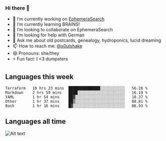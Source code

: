 ### Hi there 👋

<!--
**soulshake/soulshake** is a ✨ _special_ ✨ repository because its `README.md` (this file) appears on your GitHub profile.

Here are some ideas to get you started:

- 🔭 I’m currently working on ...
- 🌱 I’m currently learning ...
- 👯 I’m looking to collaborate on ...
- 🤔 I’m looking for help with ...
- 💬 Ask me about ...
- 📫 How to reach me: ...
- 😄 Pronouns: ...
- ⚡ Fun fact: ...
-->


- 🔭 I’m currently working on [EphemeraSearch](https://www.ephemerasearch.com/)
- 🌱 I’m currently learning BRAINS!
- 👯 I’m looking to collaborate on EphemeraSearch
- 🤔 I’m looking for help with German
- 💬 Ask me about old postcards, genealogy, hydroponics, lucid dreaming
- 📫 How to reach me: [@s0ulshake](https://twitter.com/soulshake)
- 😄 Pronouns: she/they
- ⚡ Fun fact: I <3 dumpsters

## Languages this week

<!--START_SECTION:waka-->
```text
Terraform   10 hrs 23 mins  ██████████████░░░░░░░░░░░   56.26 % 
Markdown    2 hrs 59 mins   ████░░░░░░░░░░░░░░░░░░░░░   16.19 % 
YAML        1 hr 54 mins    ██▓░░░░░░░░░░░░░░░░░░░░░░   10.37 % 
Other       1 hr 37 mins    ██▒░░░░░░░░░░░░░░░░░░░░░░   08.81 % 
Bash        1 hr 16 mins    █▓░░░░░░░░░░░░░░░░░░░░░░░   06.93 % 
```
<!--END_SECTION:waka-->

## Languages all time
![Alt text](https://wakatime.com/share/@aj/6aa10b67-a5e9-4fb1-acaf-8692f4385172.svg)
